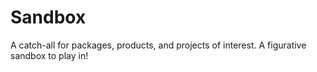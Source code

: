 # Sandbox
A catch-all for packages, products, and projects of interest. A figurative sandbox to play in!
